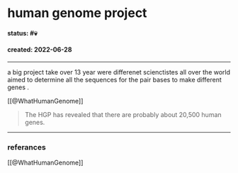 # human genome project
#### status: #💀 ️ 
#### created: 2022-06-28
---
 a big project take over 13 year were differenet scienctistes all over the world aimed to determine all the sequences for the pair bases to make different genes .
 
 [[@WhatHumanGenome]] 
> The HGP has revealed that there are probably about 20,500 human genes.	







---
### referances
[[@WhatHumanGenome]]


